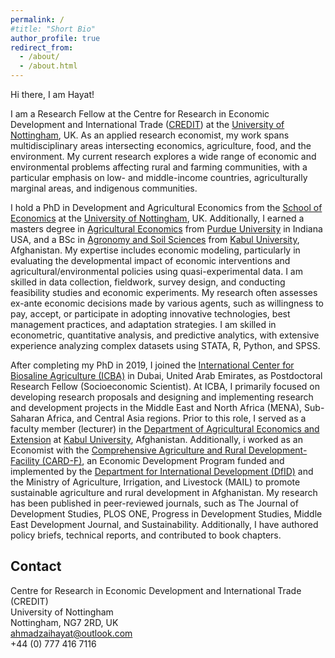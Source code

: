 ```yaml
---
permalink: /
#title: "Short Bio"
author_profile: true
redirect_from: 
  - /about/
  - /about.html
---
```


Hi there, I am Hayat!
 
I am a Research Fellow at the Centre for Research in Economic Development and International Trade (<a href="https://www.nottingham.ac.uk/credit/" target="_blank">CREDIT</a>) at the <a href="https://www.nottingham.ac.uk/" target="_blank">University of Nottingham</a>, UK. As an applied research economist, my work spans multidisciplinary areas intersecting economics, agriculture, food, and the environment. My current research explores a wide range of economic and environmental problems affecting rural and farming communities, with a particular emphasis on low- and middle-income countries, agriculturally marginal areas, and indigenous communities.

I hold a PhD in Development and Agricultural Economics from the <a href="https://www.nottingham.ac.uk/economics/" target="_blank">School of Economics</a> at the <a href="https://www.nottingham.ac.uk/" target="_blank">University of Nottingham</a>, UK. Additionally, I earned a masters degree in <a href="https://ag.purdue.edu/department/agecon/" target="_blank">Agricultural Economics</a> from <a href="https://www.purdue.edu/" target="_blank">Purdue University</a> in Indiana USA, and a BSc in <a href="https://ku.edu.af/en/department-agronomy-0" target="_blank">Agronomy and Soil Sciences</a> from <a href="https://ku.edu.af/en" target="_blank">Kabul University</a>, Afghanistan. My expertise includes economic modeling, particularly in evaluating the developmental impact of economic interventions and agricultural/environmental policies using quasi-experimental data. I am skilled in data collection, fieldwork, survey design, and conducting feasibility studies and economic experiments. My research often assesses ex-ante economic decisions made by various agents, such as willingness to pay, accept, or participate in adopting innovative technologies, best management practices, and adaptation strategies. I am skilled in econometric, quantitative analysis, and predictive analytics, with extensive experience analyzing complex datasets using STATA, R, Python, and SPSS.

After completing my PhD in 2019, I joined  the <a href="https://www.biosaline.org/" target="_blank">International Center for Biosaline Agriculture (ICBA)</a> in Dubai, United Arab Emirates, as Postdoctoral Research Fellow (Socioeconomic Scientist).  At ICBA, I primarily focused on developing research proposals and designing and implementing research and development projects in the Middle East and North Africa (MENA), Sub-Saharan Africa, and Central Asia regions. Prior to this role, I served as a faculty member (lecturer) in the <a href="https://ku.edu.af/en/department-agricultural-economics-and-extension" target="_blank">Department of Agricultural Economics and Extension</a> at <a href="https://ku.edu.af/en" target="_blank">Kabul University</a>, Afghanistan. Additionally, i worked as an Economist with the <a href="https://www.gov.uk/government/publications/evaluation-of-comprehensive-agriculture-rural-development-facility-programme/" target="_blank">Comprehensive Agriculture and Rural Development-Facility (CARD-F)</a>, an Economic Development Program funded and implemented by the <a href="https://www.gov.uk/government/organisations/department-for-international-development" target="_blank">Department for International Development (DfID)</a> and the Ministry of Agriculture, Irrigation, and Livestock (MAIL) to promote sustainable agriculture and rural development in Afghanistan. My research has been published in peer-reviewed journals, such as The Journal of Development Studies, PLOS ONE, Progress in Development Studies, Middle East Development Journal, and Sustainability. Additionally, I have authored policy briefs, technical reports, and contributed to book chapters.


Contact
------

Centre for Research in Economic Development and International Trade (CREDIT)<br>
University of Nottingham<br>
Nottingham, NG7 2RD, UK<br>
ahmadzaihayat@outlook.com<br>
+44 (0) 777 416 7116

